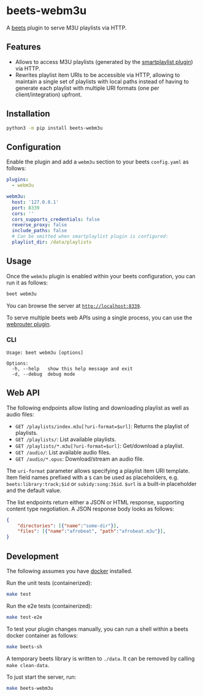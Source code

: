 # beets-webm3u

A [beets](https://github.com/beetbox/beets) plugin to serve M3U playlists via HTTP.

## Features

* Allows to access M3U playlists (generated by the [smartplaylist plugin](https://beets.readthedocs.io/en/stable/plugins/smartplaylist.html)) via HTTP.
* Rewrites playlist item URIs to be accessible via HTTP, allowing to maintain a single set of playlists with local paths instead of having to generate each playlist with multiple URI formats (one per client/integration) upfront.

## Installation

```sh
python3 -m pip install beets-webm3u
```

## Configuration

Enable the plugin and add a `webm3u` section to your beets `config.yaml` as follows:
```yaml
plugins:
  - webm3u

webm3u:
  host: '127.0.0.1'
  port: 8339
  cors: ''
  cors_supports_credentials: false
  reverse_proxy: false
  include_paths: false
  # Can be omitted when smartplaylist plugin is configured:
  playlist_dir: /data/playlists
```

## Usage

Once the `webm3u` plugin is enabled within your beets configuration, you can run it as follows:
```sh
beet webm3u
```

You can browse the server at [`http://localhost:8339`](http://localhost:8339).

To serve multiple beets web APIs using a single process, you can use the [webrouter plugin](https://github.com/mgoltzsche/beets-webrouter).

### CLI

```
Usage: beet webm3u [options]

Options:
  -h, --help   show this help message and exit
  -d, --debug  debug mode
```

## Web API

The following endpoints allow listing and downloading playlist as well as audio files:

* `GET /playlists/index.m3u[?uri-format=$url]`: Returns the playlist of playlists.
* `GET /playlists/`: List available playlists.
* `GET /playlists/*.m3u[?uri-format=$url]`: Get/download a playlist.
* `GET /audio/`: List available audio files.
* `GET /audio/*.opus`: Download/stream an audio file.

The `uri-format` parameter allows specifying a playlist item URI template.
Item field names prefixed with a `$` can be used as placeholders, e.g. `beets:library:track;$id` or `subidy:song:3$id`.
`$url` is a built-in placeholder and the default value.

The list endpoints return either a JSON or HTML response, supporting content type negotiation.
A JSON response body looks as follows:
```json
{
	"directories": [{"name":"some-dir"}],
	"files": [{"name":"afrobeat", "path":"afrobeat.m3u"}],
}
```

## Development

The following assumes you have [docker](https://docs.docker.com/engine/install/) installed.

Run the unit tests (containerized):
```sh
make test
```

Run the e2e tests (containerized):
```sh
make test-e2e
```

To test your plugin changes manually, you can run a shell within a beets docker container as follows:
```sh
make beets-sh
```

A temporary beets library is written to `./data`.
It can be removed by calling `make clean-data`.

To just start the server, run:
```sh
make beets-webm3u
```
